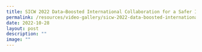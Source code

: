 ```yaml
---
title: SICW 2022 Data–Boosted International Collaboration for a Safer Internet
permalink: /resources/video-gallery/sicw-2022-data-boosted-international-collaboration/
date: 2022-10-28
layout: post
description: ""
image: ""
---
```

